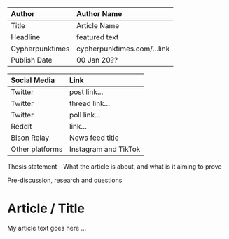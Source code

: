 
| Author | Author Name |
| :---- | :---- |
| Title | Article Name |
| Headline  | featured text |
| Cypherpunktimes | cypherpunktimes.com/...link |
| Publish Date | 00 Jan 20?? |

| Social Media | Link |
| :---- | :---- |
| Twitter | post link… |
| Twitter | thread link… |
| Twitter | poll link… |
| Reddit  | link… |
| Bison Relay | News feed title |
| Other platforms | Instagram and TikTok |

Thesis statement - What the article is about, and what is it aiming to prove

Pre-discussion, research and questions


# Article / Title
My article text goes here …

